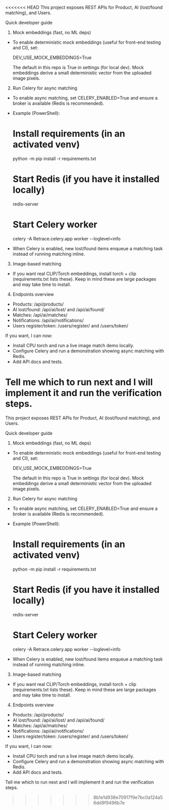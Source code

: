 <<<<<<< HEAD
This project exposes REST APIs for Product, AI (lost/found matching), and Users.

Quick developer guide

1) Mock embeddings (fast, no ML deps)

- To enable deterministic mock embeddings (useful for front-end testing and CI), set:

  DEV_USE_MOCK_EMBEDDINGS=True

  The default in this repo is True in settings (for local dev). Mock embeddings derive a small deterministic vector from the uploaded image pixels.

2) Run Celery for async matching

- To enable async matching, set CELERY_ENABLED=True and ensure a broker is available (Redis is recommended).
- Example (PowerShell):

  # Install requirements (in an activated venv)
  python -m pip install -r requirements.txt

  # Start Redis (if you have it installed locally)
  redis-server

  # Start Celery worker
  celery -A Retrace.celery.app worker --loglevel=info

- When Celery is enabled, new lost/found items enqueue a matching task instead of running matching inline.

3) Image-based matching

- If you want real CLIP/Torch embeddings, install torch + clip (requirements.txt lists these). Keep in mind these are large packages and may take time to install.

4) Endpoints overview

- Products: /api/products/
- AI lost/found: /api/ai/lost/ and /api/ai/found/
- Matches: /api/ai/matches/
- Notifications: /api/ai/notifications/
- Users register/token: /users/register/ and /users/token/

If you want, I can now:
- Install CPU torch and run a live image match demo locally.
- Configure Celery and run a demonstration showing async matching with Redis.
- Add API docs and tests.

Tell me which to run next and I will implement it and run the verification steps.
=======
This project exposes REST APIs for Product, AI (lost/found matching), and Users.

Quick developer guide

1) Mock embeddings (fast, no ML deps)

- To enable deterministic mock embeddings (useful for front-end testing and CI), set:

  DEV_USE_MOCK_EMBEDDINGS=True

  The default in this repo is True in settings (for local dev). Mock embeddings derive a small deterministic vector from the uploaded image pixels.

2) Run Celery for async matching

- To enable async matching, set CELERY_ENABLED=True and ensure a broker is available (Redis is recommended).
- Example (PowerShell):

  # Install requirements (in an activated venv)
  python -m pip install -r requirements.txt

  # Start Redis (if you have it installed locally)
  redis-server

  # Start Celery worker
  celery -A Retrace.celery.app worker --loglevel=info

- When Celery is enabled, new lost/found items enqueue a matching task instead of running matching inline.

3) Image-based matching

- If you want real CLIP/Torch embeddings, install torch + clip (requirements.txt lists these). Keep in mind these are large packages and may take time to install.

4) Endpoints overview

- Products: /api/products/
- AI lost/found: /api/ai/lost/ and /api/ai/found/
- Matches: /api/ai/matches/
- Notifications: /api/ai/notifications/
- Users register/token: /users/register/ and /users/token/

If you want, I can now:
- Install CPU torch and run a live image match demo locally.
- Configure Celery and run a demonstration showing async matching with Redis.
- Add API docs and tests.

Tell me which to run next and I will implement it and run the verification steps.
>>>>>>> 8b1e1d938e70917f9e7bc0a124a56dd9f9496b7e
